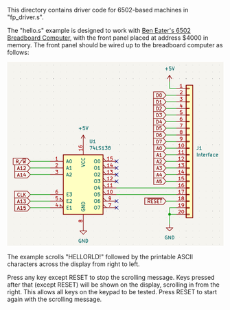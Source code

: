 
This directory contains driver code for 6502-based machines in "fp\_driver.s".

The "hello.s" example is designed to work with
[Ben Eater's 6502 Breadboard Computer](https://eater.net/6502), with the
front panel placed at address $4000 in memory.  The front panel should be
wired up to the breadboard computer as follows:

<img alt="Wiring for 6502" src="wiring.png"/>

The example scrolls "HELLORLD!" followed by the printable ASCII characters
across the display from right to left.

Press any key except RESET to stop the scrolling message.  Keys pressed
after that (except RESET) will be shown on the display, scrolling in from
the right.  This allows all keys on the keypad to be tested.  Press RESET
to start again with the scrolling message.
